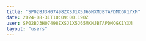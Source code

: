 ```yaml
---
title: "SP02BJ3H07498ZXSJ1X5J65MXMJBTAPDMCGK1YXM"
date: 2024-08-31T10:09:00.190Z
user: SP02BJ3H07498ZXSJ1X5J65MXMJBTAPDMCGK1YXM
layout: "users"
---
```

    